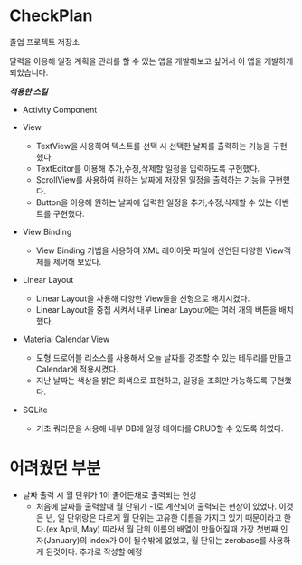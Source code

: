 # CheckPlan
졸업 프로젝트 저장소

달력을 이용해 일정 계획을 관리를 할 수 있는 앱을 개발해보고 싶어서 이 앱을 개발하게 되었습니다.

***적용한 스킬***
+ Activity Component

+ View
  - TextView을 사용하여 텍스트를 선택 시 선택한 날짜를 출력하는 기능을 구현했다. 
  - TextEditor를 이용해 추가,수정,삭제할 일정을 입력하도록 구현했다.
  - ScrollView를 사용하여 원하는 날짜에 저장된 일정을 출력하는 기능을 구현했다.
  - Button을 이용해 원하는 날짜에 입력한 일정을 추가,수정,삭제할 수 있는 이벤트를 구현했다.   
  
+ View Binding
  - View Binding 기법을 사용하여 XML 레이아웃 파일에 선언된 다양한 View객체를 제어해 보았다.
 
+ Linear Layout
  - Linear Layout을 사용해 다양한 View들을 선형으로 배치시켰다.
  - Linear Layout을 중첩 시켜서 내부 Linear Layout에는 여러 개의 버튼을 배치했다.

+ Material Calendar View
  - 도형 드로어블 리소스를 사용해서 오늘 날짜를 강조할 수 있는 테두리를 만들고 Calendar에 적용시켰다.
  - 지난 날짜는 색상을 밝은 회색으로 표현하고, 일정을 조회만 가능하도록 구현했다.

+ SQLite
  - 기초 쿼리문을 사용해 내부 DB에 일정 데이터를 CRUD할 수 있도록 하였다.
#

# 어려웠던 부분
+ 날짜 출력 시 월 단위가 1이 줄어든채로 출력되는 현상
  - 처음에 날짜를 출력할때 월 단위가 -1로 계산되어 출력되는 현상이 있었다.
  이것은 년, 일 단위랑은 다르게 월 단위는 고유한 이름을 가지고 있기 때문이라고 한다.(ex April, May)
따라서 월 단위 이름의 배열이 만들어질때 가장 첫번째 인자(January)의 index가 0이 될수밖에 없었고, 월 단위는 zerobase를 사용하게 된것이다.
추가로 작성할 예정
